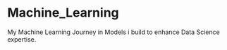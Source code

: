 # Machine_Learning
My Machine Learning Journey in Models i build to enhance Data Science expertise.
